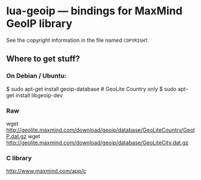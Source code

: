 lua-geoip — bindings for MaxMind GeoIP library
==============================================

See the copyright information in the file named `COPYRIGHT`.

## Where to get stuff?

### On Debian / Ubuntu:

$ sudo apt-get install geoip-database # GeoLite Country only
$ sudo apt-get install libgeoip-dev

### Raw

wget http://geolite.maxmind.com/download/geoip/database/GeoLiteCountry/GeoIP.dat.gz
wget http://geolite.maxmind.com/download/geoip/database/GeoLiteCity.dat.gz

### C library

http://www.maxmind.com/app/c
